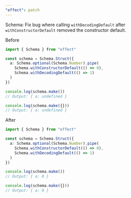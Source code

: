```yaml
---
"effect": patch
---
```


Schema: Fix bug where calling `withDecodingDefault` after `withConstructorDefault` removed the constructor default.

Before

```ts
import { Schema } from "effect"

const schema = Schema.Struct({
  a: Schema.optional(Schema.Number).pipe(
    Schema.withConstructorDefault(() => 0),
    Schema.withDecodingDefault(() => 1)
  )
})

console.log(schema.make())
// Output: { a: undefined }

console.log(schema.make({}))
// Output: { a: undefined }
```

After

```ts
import { Schema } from "effect"

const schema = Schema.Struct({
  a: Schema.optional(Schema.Number).pipe(
    Schema.withConstructorDefault(() => 0),
    Schema.withDecodingDefault(() => 1)
  )
})

console.log(schema.make())
// Output: { a: 0 }

console.log(schema.make({}))
// Output: { a: 0 }
```
